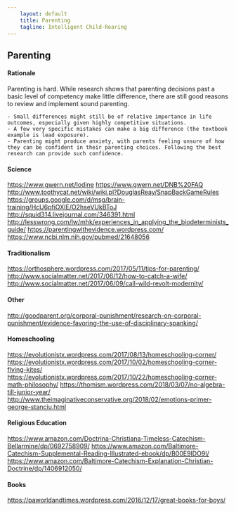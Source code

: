 ```yaml
---
    layout: default
    title: Parenting
    tagline: Intelligent Child-Rearing
---
```


## Parenting

#### Rationale

Parenting is hard. While research shows that parenting decisions past a basic level of competency make little difference, there are still good reasons to review and implement sound parenting.

	- Small differences might still be of relative importance in life outcomes, especially given highly competitive situations.
	- A few very specific mistakes can make a big difference (the textbook example is lead exposure).
	- Parenting might produce anxiety, with parents feeling unsure of how they can be confident in their parenting choices. Following the best research can provide such confidence.

#### Science

https://www.gwern.net/Iodine
https://www.gwern.net/DNB%20FAQ
http://www.toothycat.net/wiki/wiki.pl?DouglasReay/SnapBackGameRules
https://groups.google.com/d/msg/brain-training/HcU6pfiOXIE/O2hseVUkBToJ
http://squid314.livejournal.com/346391.html
http://lesswrong.com/lw/mhk/experiences_in_applying_the_biodeterminists_guide/
https://parentingwithevidence.wordpress.com/
https://www.ncbi.nlm.nih.gov/pubmed/21648056

#### Traditionalism

https://orthosphere.wordpress.com/2017/05/11/tips-for-parenting/
http://www.socialmatter.net/2017/06/12/how-to-catch-a-wife/
http://www.socialmatter.net/2017/06/09/call-wild-revolt-modernity/

#### Other
http://goodparent.org/corporal-punishment/research-on-corporal-punishment/evidence-favoring-the-use-of-disciplinary-spanking/

#### Homeschooling

https://evolutionistx.wordpress.com/2017/08/13/homeschooling-corner/
https://evolutionistx.wordpress.com/2017/10/02/homeschooling-corner-flying-kites/
https://evolutionistx.wordpress.com/2017/10/22/homeschooling-corner-math-philosophy/
https://thomism.wordpress.com/2018/03/07/no-algebra-till-junior-year/
http://www.theimaginativeconservative.org/2018/02/emotions-primer-george-stanciu.html

#### Religious Education

https://www.amazon.com/Doctrina-Christiana-Timeless-Catechism-Bellarmine/dp/0692758909/
https://www.amazon.com/Baltimore-Catechism-Supplemental-Reading-Illustrated-ebook/dp/B00E9IDO9I/
https://www.amazon.com/Baltimore-Catechism-Explanation-Christian-Doctrine/dp/1406912050/

#### Books
https://paworldandtimes.wordpress.com/2016/12/17/great-books-for-boys/

